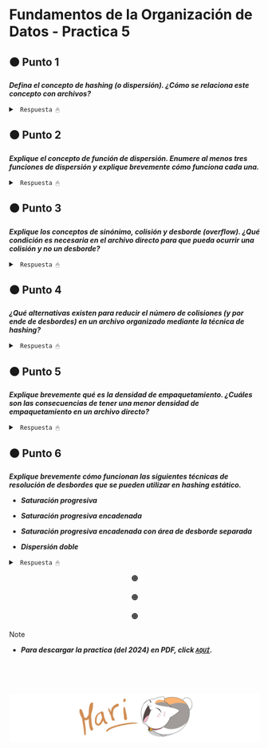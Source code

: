 # Fundamentos de la Organización de Datos - Practica 5


## 🟠 Punto 1

***Defina el concepto de hashing (o dispersión). ¿Cómo se relaciona este concepto con archivos?***

<details><summary> <code> Respuesta 🖱 </code></summary><br>

El **HASHING** es una técnica para generar una dirección base única para una clave dada. Lo que hace es convertir la clave en un número aleatorio, que luego sirve para determinar donde se almacena la clave. Para esto, utiliza una función de dispersión que lo que hace es mapear cada clave con una dirección física de almacenamiento. Es utilizada cuando se requiere acceso rápido por clave.

En el contexto de archivos, el hashing se utiliza para generar un valor único que representa el contenido del archivo. Esto es útil para varias aplicaciones, incluida la verificación de la integridad de los datos, la detección de duplicados, la identificación rápida de archivos idénticos y la seguridad.

</details>

## 🟠 Punto 2

***Explique el concepto de función de dispersión. Enumere al menos tres funciones de dispersión y explique brevemente cómo funciona cada una.***

<details><summary> <code> Respuesta 🖱 </code></summary><br>

**FUNCIÓN DE DISPERSIÓN:** caja negra que a partir de una clave genera la dirección física donde debe almacenarse el registro. La función de dispersión o hash lo que hace es tomar una entrada y generar un valor de hash único, que se utiliza para identificar o verificar la integridad de los datos. La elección de la función de hash depende de los requisitos específicos de seguridad y rendimiento de la aplicación.

</details>

## 🟠 Punto 3

***Explique los conceptos de sinónimo, colisión y desborde (overflow). ¿Qué condición es necesaria en el archivo directo para que pueda ocurrir una colisión y no un desborde?***

<details><summary> <code> Respuesta 🖱 </code></summary><br>

El concepto de **SINÓNIMO** se refiere a dos o más claves diferentes que tienen el mismo valor de dispersión. Esto puede ocurrir cuando la función de dispersión utilizada para mapear las claves a ubicaciones en una tabla hash produce el mismo resultado para múltiples claves diferentes.

La **COLISIÓN** es una situación en la que un registro es asignado, por función de dispersión, a una dirección que ya posee uno o más registros. Las colisiones son inevitables en las tablas hash, especialmente cuando el espacio de claves es más grande que el espacio de valores hash posible.

El **DESBORDE** se da cuando una clave carece de lugar en la dirección asignada por la función de dispersion. 

Para que ocurra una colisión en lugar de un desbordamiento en un archivo directo, es necesario que la ubicación calculada para el nuevo registro esté disponible, pero haya otro registro existente con el mismo valor de dispersión que ya ocupa esa ubicación. En otras palabras, la colisión implica que hay múltiples registros que se mapean a la misma ubicación, mientras que el desbordamiento ocurre cuando un solo registro no puede caber en una ubicación determinada debido a la falta de espacio.

</details>

## 🟠 Punto 4

***¿Qué alternativas existen para reducir el número de colisiones (y por ende de desbordes) en un archivo organizado mediante la técnica de hashing?***

<details><summary> <code> Respuesta 🖱 </code></summary><br>

~~~

~~~

</details>

## 🟠 Punto 5

***Explique brevemente qué es la densidad de empaquetamiento. ¿Cuáles son las consecuencias de tener una menor densidad de empaquetamiento en un archivo directo?***

<details><summary> <code> Respuesta 🖱 </code></summary><br>

La **DENSIDAD DE EMPAQUETAMIENTO** es la relación entre el espacio disponible para el archivo de datos y la cantidad de registros que integran el mismo. La fórmula de la densidad de empaquetamiento es:

~~~
DE = num_registros / espacio_total
~~~

En general, una menor densidad de empaquetamiento en un archivo directo puede llevar a un uso ineficiente de recursos de almacenamiento y una degradación del rendimiento en términos de acceso y transferencia de datos. Por lo tanto, es importante optimizar la densidad de empaquetamiento al diseñar y trabajar con archivos para maximizar la eficiencia y el rendimiento del sistema.

</details>

## 🟠 Punto 6

***Explique brevemente cómo funcionan las siguientes técnicas de resolución de desbordes que se pueden utilizar en hashing estático.***

* ***Saturación progresiva***

* ***Saturación progresiva encadenada***

* ***Saturación progresiva encadenada con área de desborde separada***

* ***Dispersión doble***

<details><summary> <code> Respuesta 🖱 </code></summary><br>

~~~

~~~

</details>

<p align=center>🟠</p>
<p align=center>🟠</p>
<p align=center>🟠</p>

>[!NOTE]
>
> * ***Para descargar la practica (del 2024) en PDF, click [<code>AQUÍ</code>](https://drive.google.com/file/d/1k_4-_X96sVBPjACQnMyVObOE7YLCnP0a/view?usp=sharing).***


<br>
<br>
<br>


<p><img align="center" src="https://github.com/Marimari2342/Marimari2342/blob/main/firmagith.png" alt="marigit"/></p>